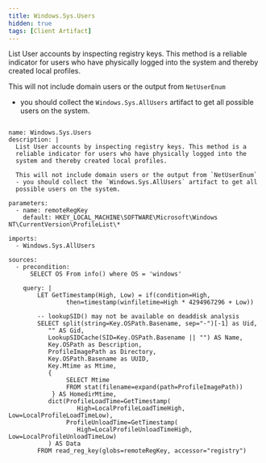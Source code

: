 ```yaml
---
title: Windows.Sys.Users
hidden: true
tags: [Client Artifact]
---
```


List User accounts by inspecting registry keys. This method is a
reliable indicator for users who have physically logged into the
system and thereby created local profiles.

This will not include domain users or the output from `NetUserEnum`
- you should collect the `Windows.Sys.AllUsers` artifact to get all
possible users on the system.


<pre><code class="language-yaml">
name: Windows.Sys.Users
description: |
  List User accounts by inspecting registry keys. This method is a
  reliable indicator for users who have physically logged into the
  system and thereby created local profiles.

  This will not include domain users or the output from `NetUserEnum`
  - you should collect the `Windows.Sys.AllUsers` artifact to get all
  possible users on the system.

parameters:
  - name: remoteRegKey
    default: HKEY_LOCAL_MACHINE\SOFTWARE\Microsoft\Windows NT\CurrentVersion\ProfileList\*

imports:
  - Windows.Sys.AllUsers

sources:
  - precondition:
      SELECT OS From info() where OS = 'windows'

    query: |
        LET GetTimestamp(High, Low) = if(condition=High,
                then=timestamp(winfiletime=High * 4294967296 + Low))

        -- lookupSID() may not be available on deaddisk analysis
        SELECT split(string=Key.OSPath.Basename, sep="-")[-1] as Uid,
           "" AS Gid,
           LookupSIDCache(SID=Key.OSPath.Basename || "") AS Name,
           Key.OSPath as Description,
           ProfileImagePath as Directory,
           Key.OSPath.Basename as UUID,
           Key.Mtime as Mtime,
           {
                SELECT Mtime
                FROM stat(filename=expand(path=ProfileImagePath))
            } AS HomedirMtime,
           dict(ProfileLoadTime=GetTimestamp(
                   High=LocalProfileLoadTimeHigh, Low=LocalProfileLoadTimeLow),
                ProfileUnloadTime=GetTimestamp(
                   High=LocalProfileUnloadTimeHigh, Low=LocalProfileUnloadTimeLow)
           ) AS Data
        FROM read_reg_key(globs=remoteRegKey, accessor="registry")

</code></pre>

